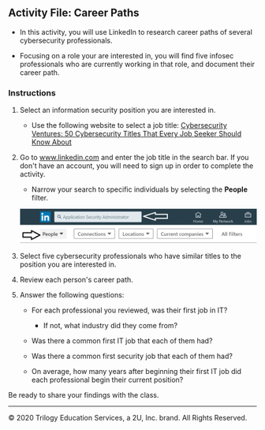 ## Activity File: Career Paths 

- In this activity, you will use LinkedIn to research career paths of several cybersecurity professionals.

- Focusing on a role your are interested in, you will find five infosec professionals who are currently working in that role, and document their career path. 

### Instructions

1. Select an information security position you are interested in. 

   - Use the following website to select a job title: [Cybersecurity Ventures: 50 Cybersecurity Titles That Every Job Seeker Should Know About](https://cybersecurityventures.com/50-cybersecurity-titles-that-every-job-seeker-should-know-about/)
2. Go to www.linkedin.com and enter the job title in the search bar. If you don't have an account, you will need to sign up in order to complete the activity.

   - Narrow your search to specific individuals by selecting the **People** filter. 
   
   ![linkedin](linkedin.png)
3. Select five cybersecurity professionals who have similar titles to the position you are interested in.

4. Review each person's career path.

5. Answer the following questions:
    - For each professional you reviewed, was their first job in IT? 
      - If not, what industry did they come from?

    - Was there a common first IT job that each of them had?
   
    - Was there a common first security job that each of them had?

    - On average, how many years after beginning their first IT job did each professional begin their current position?

Be ready to share your findings with the class.

---
© 2020 Trilogy Education Services, a 2U, Inc. brand. All Rights Reserved.


